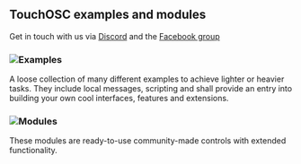 ## TouchOSC examples and modules

Get in touch with us via [Discord](https://discord.io/TouchOSC) and the [Facebook group](https://www.facebook.com/groups/TouchOSCTemplatesMakers) 

### ![Examples](/examples)

A loose collection of many different examples to achieve lighter or heavier tasks. 
They include local messages, scripting and shall provide an entry into building your own cool interfaces, features and extensions.

### ![Modules](/modules)

These modules are ready-to-use community-made controls with extended functionality.
